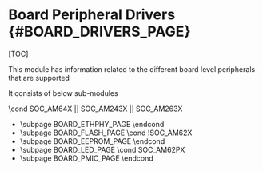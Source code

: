 # Board Peripheral Drivers {#BOARD_DRIVERS_PAGE}

[TOC]

This module has information related to the different board level peripherals that are supported

It consists of below sub-modules

\cond SOC_AM64X || SOC_AM243X || SOC_AM263X
- \subpage BOARD_ETHPHY_PAGE
\endcond
- \subpage BOARD_FLASH_PAGE
\cond !SOC_AM62X
- \subpage BOARD_EEPROM_PAGE
\endcond
- \subpage BOARD_LED_PAGE
\cond SOC_AM62PX
- \subpage BOARD_PMIC_PAGE
\endcond